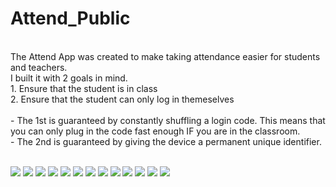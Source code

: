 # Attend_Public
<br>
The Attend App was created to make taking attendance easier for students and teachers.
<br>
I built it with 2 goals in mind.
<br>
1. Ensure that the student is in class
<br>
2. Ensure that the student can only log in themeselves
<br>
<br>
- The 1st is guaranteed by constantly shuffling a login code. This means that you can only plug in the code fast enough IF you are in the classroom.
<br>
- The 2nd is guaranteed by giving the device a permanent unique identifier.
<br>
<br>
<p float="left">
<img src="https://imgur.com/RC8XpUP.jpg"/>
<img src="https://imgur.com/RYPOlzG.jpg"/>
<img src="https://imgur.com/ptcQTII.jpg"/>
<img src="https://imgur.com/0qlOAWd.jpg"/>
<img src="https://imgur.com/bGpIQSd.jpg"/>
<img src="https://imgur.com/P36SrPo.jpg"/>
<img src="https://imgur.com/blI3yI0.jpg"/>
<img src="https://imgur.com/eAP5w5P.jpg"/>
<img src="https://imgur.com/vvpwpdx.jpg"/>
<img src="https://imgur.com/3n0sXee.jpg"/>
<img src="https://imgur.com/S05j9z2.jpg"/>
<img src="https://imgur.com/IlBWrEr.jpg"/>
<img src="https://imgur.com/JEHgH2R.jpg"/>
</p>
